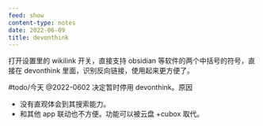 ```yaml
---
feed: show
content-type: notes
date: 2022-06-09
title: devonthink
---
```


打开设置里的 wikilink 开关，直接支持 obsidian 等软件的两个中括号的符号，直接在 devonthink 里面，识别反向链接，使用起来更方便了。

#todo/今天
@2022-0602 决定暂时停用 devonthink。原因
- 没有直观体会到其搜索能力。
- 和其他 app 联动也不方便。功能可以被云盘 +cubox 取代。
